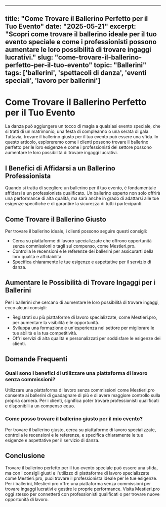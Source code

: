 
---
title: "Come Trovare il Ballerino Perfetto per il Tuo Evento"
date: "2025-05-21"
excerpt: "Scopri come trovare il ballerino ideale per il tuo evento speciale e come i professionisti possono aumentare le loro possibilità di trovare ingaggi lucrativi."
slug: "come-trovare-il-ballerino-perfetto-per-il-tuo-evento"
topic: "Ballerini"
tags: ['ballerini', 'spettacoli di danza', 'eventi speciali', 'lavoro per ballerini']
---

# Come Trovare il Ballerino Perfetto per il Tuo Evento

La danza può aggiungere un tocco di magia a qualsiasi evento speciale, che si tratti di un matrimonio, una festa di compleanno o una serata di gala. Tuttavia, trovare il ballerino giusto per il tuo evento può essere una sfida. In questo articolo, esploreremo come i clienti possono trovare il ballerino perfetto per le loro esigenze e come i professionisti del settore possono aumentare le loro possibilità di trovare ingaggi lucrativi.

## I Benefici di Affidarsi a un Ballerino Professionista

Quando si tratta di scegliere un ballerino per il tuo evento, è fondamentale affidarsi a un professionista qualificato. Un ballerino esperto non solo offrirà una performance di alta qualità, ma sarà anche in grado di adattarsi alle tue esigenze specifiche e di garantire la sicurezza di tutti i partecipanti.

## Come Trovare il Ballerino Giusto

Per trovare il ballerino ideale, i clienti possono seguire questi consigli:

* Cerca su piattaforme di lavoro specializzate che offrono opportunità senza commissioni o tagli sul compenso, come Mestieri.pro.
* Controlla le recensioni e le referenze dei ballerini per assicurarti della loro qualità e affidabilità.
* Specifica chiaramente le tue esigenze e aspettative per il servizio di danza.

## Aumentare le Possibilità di Trovare Ingaggi per i Ballerini

Per i ballerini che cercano di aumentare le loro possibilità di trovare ingaggi, ecco alcuni consigli:

* Registrati su più piattaforme di lavoro specializzate, come Mestieri.pro, per aumentare la visibilità e le opportunità.
* Sviluppa una formazione e un'esperienza nel settore per migliorare le tue abilità e la tua competitività.
* Offri servizi di alta qualità e personalizzati per soddisfare le esigenze dei clienti.

## Domande Frequenti

### Quali sono i benefici di utilizzare una piattaforma di lavoro senza commissioni?

Utilizzare una piattaforma di lavoro senza commissioni come Mestieri.pro consente ai ballerini di guadagnare di più e di avere maggiore controllo sulla propria carriera. Per i clienti, significa poter trovare professionisti qualificati e disponibili a un compenso equo.

### Come posso trovare il ballerino giusto per il mio evento?

Per trovare il ballerino giusto, cerca su piattaforme di lavoro specializzate, controlla le recensioni e le referenze, e specifica chiaramente le tue esigenze e aspettative per il servizio di danza.

## Conclusione

Trovare il ballerino perfetto per il tuo evento speciale può essere una sfida, ma con i consigli giusti e l'utilizzo di piattaforme di lavoro specializzate come Mestieri.pro, puoi trovare il professionista ideale per le tue esigenze. Per i ballerini, Mestieri.pro offre una piattaforma senza commissioni per trovare ingaggi lucrativi e gestire le proprie performance. Visita Mestieri.pro oggi stesso per connetterti con professionisti qualificati o per trovare nuove opportunità di lavoro.
